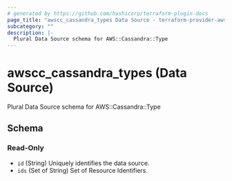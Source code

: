 ```yaml
---
# generated by https://github.com/hashicorp/terraform-plugin-docs
page_title: "awscc_cassandra_types Data Source - terraform-provider-awscc"
subcategory: ""
description: |-
  Plural Data Source schema for AWS::Cassandra::Type
---
```


# awscc_cassandra_types (Data Source)

Plural Data Source schema for AWS::Cassandra::Type



<!-- schema generated by tfplugindocs -->
## Schema

### Read-Only

- `id` (String) Uniquely identifies the data source.
- `ids` (Set of String) Set of Resource Identifiers.
